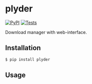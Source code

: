 # plyder

[![PyPI](https://img.shields.io/pypi/v/plyder.svg?style=flat)](https://pypi.python.org/pypi/plyder)
[![Tests](https://github.com/kpj/plyder/workflows/Tests/badge.svg)](https://github.com/kpj/plyder/actions)

Download manager with web-interface.


## Installation

```python
$ pip install plyder
```


## Usage
